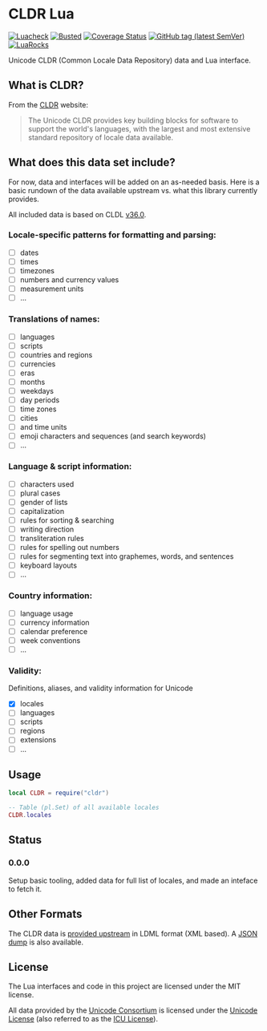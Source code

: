 # CLDR Lua

[![Luacheck](https://github.com/alerque/cldr-lua/workflows/Luacheck/badge.svg)](https://github.com/alerque/cldr-lua/actions)
[![Busted](https://github.com/alerque/cldr-lua/workflows/Busted/badge.svg)](https://github.com/alerque/cldr-lua/actions)
[![Coverage Status](https://coveralls.io/repos/github/alerque/cldr-lua/badge.svg?branch=master)](https://coveralls.io/github/alerque/cldr-lua?branch=master)
[![GitHub tag (latest SemVer)](https://img.shields.io/github/v/tag/alerque/cldr-lua)](https://github.com/alerque/cldr-lua/releases)
[![LuaRocks](https://img.shields.io/luarocks/v/alerque/cldr)](https://luarocks.org/modules/alerque/cldr)

Unicode CLDR (Common Locale Data Repository) data and Lua interface.

## What is CLDR?

From the [CLDR][cldr] website:

> The Unicode CLDR provides key building blocks for software to support the world's languages, with the largest and most extensive standard repository of locale data available.

## What does this data set include?

For now, data and interfaces will be added on an as-needed basis. Here is a basic rundown of the data available upstream vs. what this library currently provides.

All included data is based on CLDL [v36.0][v36].

### Locale-specific patterns for formatting and parsing:

* [ ] dates
* [ ] times
* [ ] timezones
* [ ] numbers and currency values
* [ ] measurement units
* [ ] …

### Translations of names:

* [ ] languages
* [ ] scripts
* [ ] countries and regions
* [ ] currencies
* [ ] eras
* [ ] months
* [ ] weekdays
* [ ] day periods
* [ ] time zones
* [ ] cities
* [ ] and time units
* [ ] emoji characters and sequences (and search keywords)
* [ ] …

### Language & script information:

* [ ] characters used
* [ ] plural cases
* [ ] gender of lists
* [ ] capitalization
* [ ] rules for sorting & searching
* [ ] writing direction
* [ ] transliteration rules
* [ ] rules for spelling out numbers
* [ ] rules for segmenting text into graphemes, words, and sentences
* [ ] keyboard layouts
* [ ] …

### Country information:

* [ ] language usage
* [ ] currency information
* [ ] calendar preference
* [ ] week conventions
* [ ] …

### Validity:

Definitions, aliases, and validity information for Unicode

* [x] locales
* [ ] languages
* [ ] scripts
* [ ] regions
* [ ] extensions
* [ ] …

## Usage

```lua
local CLDR = require("cldr")

-- Table (pl.Set) of all available locales
CLDR.locales
```

## Status

### 0.0.0

Setup basic tooling, added data for full list of locales, and made an inteface to fetch it.

## Other Formats

The CLDR data is [provided upstream][cldr-gh] in LDML format (XML based). A [JSON dump][cldr-json] is also available.

## License

The Lua interfaces and code in this project are licensed under the MIT license.

All data provided by the [Unicode Consortium][uc] is licensed under the [Unicode License][ul] (also referred to as the [ICU License][icul]).

 [cldr-gh]: https://github.com/unicode-org/cldr
 [cldr-json]: https://github.com/unicode-cldr/cldr-json
 [cldr]: http://cldr.unicode.org
 [icul]: https://github.com/unicode-org/cldr/blob/master/ICU-LICENSE
 [uc]: https://unicode.org/main.html
 [ul]: https://www.unicode.org/copyright.html
 [v36]: http://cldr.unicode.org/index/downloads/cldr-36
